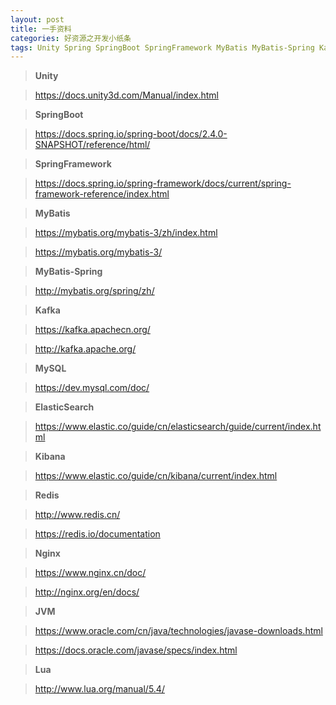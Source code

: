 ```yaml
---
layout: post
title: 一手资料
categories: 好资源之开发小纸条
tags: Unity Spring SpringBoot SpringFramework MyBatis MyBatis-Spring Kafka MySQL ElasticSearch Kibana Redis Nginx JVM Lua 
---
```


>**Unity**

>https://docs.unity3d.com/Manual/index.html

>**SpringBoot**

>https://docs.spring.io/spring-boot/docs/2.4.0-SNAPSHOT/reference/html/

>**SpringFramework**

>https://docs.spring.io/spring-framework/docs/current/spring-framework-reference/index.html

>**MyBatis**

>https://mybatis.org/mybatis-3/zh/index.html

>https://mybatis.org/mybatis-3/

>**MyBatis-Spring**

>http://mybatis.org/spring/zh/

>**Kafka**

>https://kafka.apachecn.org/

>http://kafka.apache.org/

>**MySQL**

>https://dev.mysql.com/doc/

>**ElasticSearch**

>https://www.elastic.co/guide/cn/elasticsearch/guide/current/index.html

>**Kibana**

>https://www.elastic.co/guide/cn/kibana/current/index.html

>**Redis**

>http://www.redis.cn/

>https://redis.io/documentation

>**Nginx**

>https://www.nginx.cn/doc/

>http://nginx.org/en/docs/

>**JVM**

>https://www.oracle.com/cn/java/technologies/javase-downloads.html

>https://docs.oracle.com/javase/specs/index.html

>**Lua**

>http://www.lua.org/manual/5.4/
